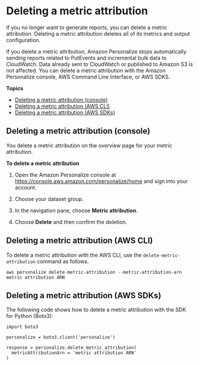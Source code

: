 # Deleting a metric attribution<a name="deleting-metric-attribution"></a>

If you no longer want to generate reports, you can delete a metric attribution\. Deleting a metric attribution deletes all of its metrics and output configuration\. 

 If you delete a metric attribution, Amazon Personalize stops automatically sending reports related to PutEvents and incremental bulk data to CloudWatch\. Data already sent to CloudWatch or published to Amazon S3 is not affected\. You can delete a metric attribution with the Amazon Personalize console, AWS Command Line Interface, or AWS SDKS\. 

**Topics**
+ [Deleting a metric attribution \(console\)](#deleting-metric-attribution-console)
+ [Deleting a metric attribution \(AWS CLI\)](#deleting-metric-attribution-cli)
+ [Deleting a metric attribution \(AWS SDKs\)](#deleting-metric-attribution-sdk)

## Deleting a metric attribution \(console\)<a name="deleting-metric-attribution-console"></a>

You delete a metric attribution on the overview page for your metric attribution\.

**To delete a metric attribution**

1. Open the Amazon Personalize console at [https://console\.aws\.amazon\.com/personalize/home](https://console.aws.amazon.com/personalize/home) and sign into your account\. 

1. Choose your dataset group\.

1. In the navigation pane, choose **Metric attribution**\.

1. Choose **Delete** and then confirm the deletion\.

## Deleting a metric attribution \(AWS CLI\)<a name="deleting-metric-attribution-cli"></a>

To delete a metric attribution with the AWS CLI, use the `delete-metric-attribution` command as follows\.

```
aws personalize delete-metric-attribution --metric-attribution-arn metric attribution ARN
```

## Deleting a metric attribution \(AWS SDKs\)<a name="deleting-metric-attribution-sdk"></a>

 The following code shows how to delete a metric attribution with the SDK for Python \(Boto3\):

```
import boto3
            
personalize = boto3.client('personalize')

response = personalize.delete_metric_attribution(
  metricAttributionArn = 'metric attribution ARN'
)
```